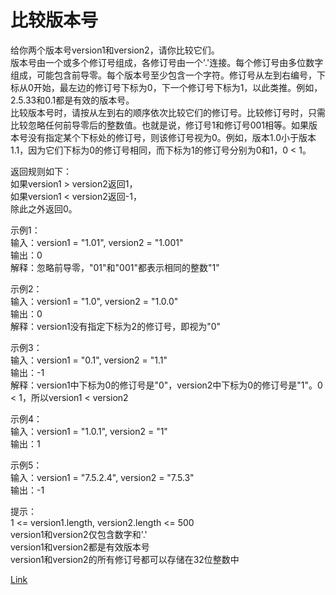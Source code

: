 <h1>比较版本号</h1>

给你两个版本号version1和version2，请你比较它们。</br>
版本号由一个或多个修订号组成，各修订号由一个'.'连接。每个修订号由多位数字组成，可能包含前导零。每个版本号至少包含一个字符。修订号从左到右编号，下标从0开始，最左边的修订号下标为0，下一个修订号下标为1，以此类推。例如，2.5.33和0.1都是有效的版本号。</br>
比较版本号时，请按从左到右的顺序依次比较它们的修订号。比较修订号时，只需比较忽略任何前导零后的整数值。也就是说，修订号1和修订号001相等。如果版本号没有指定某个下标处的修订号，则该修订号视为0。例如，版本1.0小于版本1.1，因为它们下标为0的修订号相同，而下标为1的修订号分别为0和1，0 < 1。</br>

返回规则如下：</br>
如果version1 > version2返回1，</br>
如果version1 < version2返回-1，</br>
除此之外返回0。</br>

示例1：</br>
输入：version1 = "1.01", version2 = "1.001"</br>
输出：0</br>
解释：忽略前导零，"01"和"001"都表示相同的整数"1"</br>

示例2：</br>
输入：version1 = "1.0", version2 = "1.0.0"</br>
输出：0</br>
解释：version1没有指定下标为2的修订号，即视为"0"</br>

示例3：</br>
输入：version1 = "0.1", version2 = "1.1"</br>
输出：-1</br>
解释：version1中下标为0的修订号是"0"，version2中下标为0的修订号是"1"。0 < 1，所以version1 < version2</br>

示例4：</br>
输入：version1 = "1.0.1", version2 = "1"</br>
输出：1</br>

示例5：</br>
输入：version1 = "7.5.2.4", version2 = "7.5.3"</br>
输出：-1</br>

提示：</br>
1 <= version1.length, version2.length <= 500</br>
version1和version2仅包含数字和'.'</br>
version1和version2都是有效版本号</br>
version1和version2的所有修订号都可以存储在32位整数中</br>

[Link](https://leetcode-cn.com/problems/compare-version-numbers/)